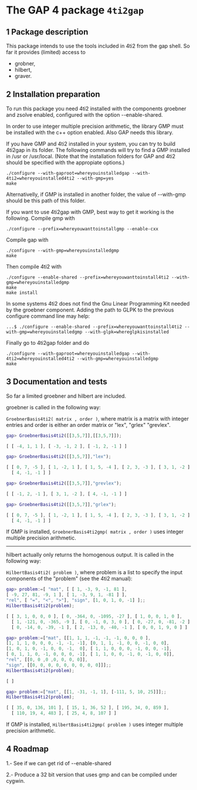 The GAP 4 package `4ti2gap`
===========================

1 Package description
---------------------
This package intends to use the tools included in 4ti2 from the gap shell. 
So far it provides (limited) access to

* grobner,
* hilbert,
* graver.


2 Installation preparation
--------------------------

To run this package you need 4ti2 installed with the components groebner and zsolve enabled, configured with the option --enable-shared.

In order to use integer multiple precision arithmetic, the library GMP must be installed with the c++ option enabled. Also GAP needs this library. 

If you have GMP and 4ti2 installed in your system, you can try to build 4ti2gap in its folder. The following commands will try to find a GMP installed in /usr or /usr/local. (Note that the installation folders for GAP and 4ti2 should be specified with the appropiate options.)

	./configure --with-gaproot=whereyouinstalledgap --with-4ti2=whereyouinstalled4ti2 --with-gmp=yes
	make

Alternativelly, if GMP is installed in another folder, the value of --with-gmp should be this path of this folder.

If you want to use 4ti2gap with GMP, best way to get it working is the following. Compile gmp with

	./configure --prefix=whereyouwanttoinstallgmp --enable-cxx 

Compile gap with

	./configure --with-gmp=whereyouinstalledgmp
	make

Then compile 4ti2 with

	./configure --enable-shared --prefix=whereyouwanttoinstall4ti2 --with-gmp=whereyouinstalledgmp
	make
	make install

In some systems 4ti2 does not find the Gnu Linear Programming Kit needed by the groebner component. Adding the path to GLPK to the previous configure command line may help:

	...$ ./configure --enable-shared --prefix=whereyouwanttoinstall4ti2 --with-gmp=whereyouinstalledgmp --with-glpk=whereglpkisinstalled

Finally go to 4ti2gap folder and do

	./configure --with-gaproot=whereyouinstalledgap --with-4ti2=whereyouinstalled4ti2 --with-gmp=whereyouinstalledgmp
	make


3 Documentation and tests
-------------------------

So far a limited groebner and hilbert are included. 

groebner is called in the following way:

`GroebnerBasis4ti2( matrix , order )`, where matrix is a matrix with integer entries and order is either an order matrix or "lex", "grlex" "grevlex".

```gap
gap> GroebnerBasis4ti2([[3,5,7]],[[3,5,7]]);

[ [ -4, 1, 1 ], [ -3, -1, 2 ], [ -1, 2, -1 ] ]

gap> GroebnerBasis4ti2([[3,5,7]],"lex");    

[ [ 0, 7, -5 ], [ 1, -2, 1 ], [ 1, 5, -4 ], [ 2, 3, -3 ], [ 3, 1, -2 ], 
  [ 4, -1, -1 ] ]

gap> GroebnerBasis4ti2([[3,5,7]],"grevlex");

[ [ -1, 2, -1 ], [ 3, 1, -2 ], [ 4, -1, -1 ] ]

gap> GroebnerBasis4ti2([[3,5,7]],"grlex");  

[ [ 0, 7, -5 ], [ 1, -2, 1 ], [ 1, 5, -4 ], [ 2, 3, -3 ], [ 3, 1, -2 ], 
  [ 4, -1, -1 ] ]
```
If GMP is installed, `GroebnerBasis4ti2gmp( matrix , order )` uses integer multiple precision arithmetic.

----------

hilbert actually only returns the homogenous output. It is called in the following way:

`HilbertBasis4ti2( problem )`, where problem is a list to specify the input components of the "problem" (see the 4ti2 manual):

```gap
gap> problem:=[ "mat", [ [ 1, -3, 9, -1, 81 ], 
[ -9, 27, 81, -9, 1 ], [ 1, -3, 9, 1, -81 ] ], 
"rel", [ "=", "<", ">"], "sign", [1, 0, 1, 0, -1] ];; 
HilbertBasis4ti2(problem);

[ [ 3, 1, 0, 0, 0 ], [ 0, -364, 0, -1095, -27 ], [ 1, 0, 0, 1, 0 ], 
  [ 1, -121, 0, -365, -9 ], [ 0, -1, 0, 3, 0 ], [ 0, -27, 0, -81, -2 ], 
  [ 0, -14, 0, -39, -1 ], [ 2, -13, 0, -40, -1 ], [ 0, 0, 1, 9, 0 ] ]

gap> problem:=["mat", [[1, 1, 1, -1, -1, -1, 0, 0, 0 ], 
[1, 1, 1, 0, 0, 0, -1, -1, -1], [0, 1, 1, -1, 0, 0, -1, 0, 0], 
[1, 0, 1, 0, -1, 0, 0, -1,  0], [ 1, 1, 0, 0, 0, -1, 0, 0, -1], 
[ 0, 1, 1, 0, -1, 0, 0, 0, -1], [ 1, 1, 0, 0, -1, 0, -1, 0, 0]], 
"rel", [[0, 0 ,0 ,0, 0, 0, 0]], 
"sign", [[0, 0, 0, 0, 0, 0, 0, 0, 0]]];; 
HilbertBasis4ti2(problem);

[ ]

gap> problem:=["mat", [[1, -31, -1, 1], [-111, 5, 10, 25]]];;
HilbertBasis4ti2(problem);

[ [ 35, 0, 136, 101 ], [ 15, 1, 36, 52 ], [ 195, 34, 0, 859 ], 
  [ 110, 19, 4, 483 ], [ 25, 4, 8, 107 ] ]
```

If GMP is installed, `HilbertBasis4ti2gmp( problem )` uses integer multiple precision arithmetic.

4 Roadmap
---------
1.- See if we can get rid of --enable-shared

2.- Produce a 32 bit version that uses gmp and can be compiled under cygwin.

